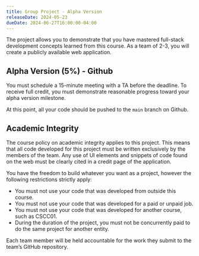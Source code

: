 ```yaml
---
title: Group Project - Alpha Version
releaseDate: 2024-05-23
dueDate: 2024-06-27T16:00:00-04:00
---
```


The project allows you to demonstrate that you have mastered full-stack development concepts learned from this course. As a team of 2-3, you will create a publicly available web application.

## Alpha Version (5%) - Github

You must schedule a 15-minute meeting with a TA before the deadline. To receive full credit, you must demonstrate reasonable progress toward your alpha version milestone.

At this point, all your code should be pushed to the `main` branch on Github.

## Academic Integrity

The course policy on academic integrity applies to this project. This means that all code developed for this project must be written exclusively by the members of the team. Any use of UI elements and snippets of code found on the web must be clearly cited in a credit page of the application.

You have the freedom to build whatever you want as a project, however the following restrictions strictly apply:

- You must not use your code that was developed from outside this course.
- You must not use your code that was developed for a paid or unpaid job.
- You must not use your code that was developed for another course, such as CSCC01.
- During the duration of the project, you must not be concurrently paid to do the same project for another entity.

Each team member will be held accountable for the work they submit to the team’s GitHub repository.
